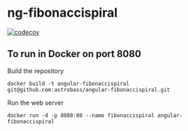# ng-fibonaccispiral


[![codecov](https://codecov.io/gh/astrobass/angular-fibonaccispiral/branch/master/graph/badge.svg)](https://codecov.io/gh/astrobass/angular-fibonaccispiral)

## To run in Docker on port 8080

Build the repository
```
docker build -t angular-fibonaccispiral git@github.com:astrobass/angular-fibonaccispiral.git
```

Run the web server
```
docker run -d -p 8080:80 --name fibonaccispiral angular-fibonaccispiral
```
